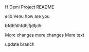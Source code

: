 H Demi Project README

ello Venu how are you

bfdhfdhfdhjfjdfjdh

More changes 
more changes
More text

update branch